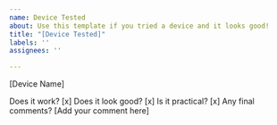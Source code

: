 ```yaml
---
name: Device Tested
about: Use this template if you tried a device and it looks good!
title: "[Device Tested]"
labels: ''
assignees: ''

---
```


[Device Name]

Does it work? [x]
Does it look good? [x]
Is it practical? [x]
Any final comments? [Add your comment here]
